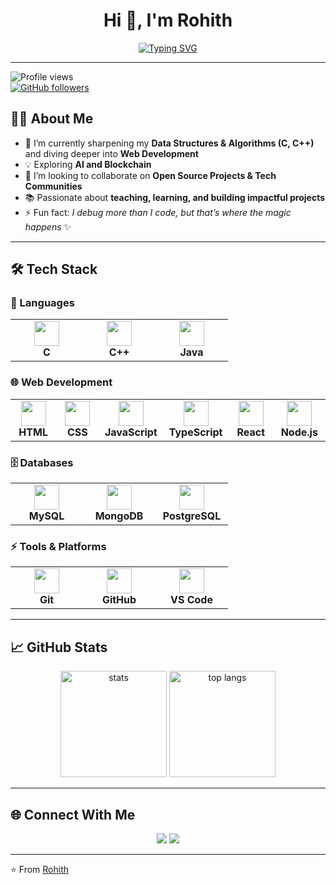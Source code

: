 <h1 align="center">Hi 👋, I'm Rohith</h1>
<p align="center">
  <a href="https://git.io/typing-svg">
    <img src="https://readme-typing-svg.herokuapp.com?size=20&duration=3500&pause=600&color=00BFFF&center=true&vCenter=true&width=1200&lines=%F0%9F%9A%80+An+Aspiring+Software+Engineer+%7C+Open+Source+Contributor+%7C+Lifelong+Learner" alt="Typing SVG" />
  </a>
</p>


---

![Profile views](https://komarev.com/ghpvc/?username=rohiths08&label=Profile%20Views&color=0e75b6&style=flat)  
[![GitHub followers](https://img.shields.io/github/followers/rohiths08?style=social)](https://github.com/rohiths08)  



## 🙋‍♂️ About Me  
- 🌱 I’m currently sharpening my **Data Structures & Algorithms (C, C++)** and diving deeper into **Web Development**  
- 💡 Exploring **AI and Blockchain**  
- 👯 I’m looking to collaborate on **Open Source Projects & Tech Communities**  
- 📚 Passionate about **teaching, learning, and building impactful projects**  
- ⚡ Fun fact: *I debug more than I code, but that’s where the magic happens* ✨  

---

## 🛠️ Tech Stack  

### 🚀 Languages
<table>
  <tr>
    <td align="center" width="100">
      <img src="https://skillicons.dev/icons?i=c&theme=light" width="40" /><br><b>C</b>
    </td>
    <td align="center" width="100">
      <img src="https://skillicons.dev/icons?i=cpp&theme=light" width="40" /><br><b>C++</b>
    </td>
    <td align="center" width="100">
      <img src="https://skillicons.dev/icons?i=java&theme=light" width="40" /><br><b>Java</b>
    </td>
   
  </tr>
</table>

### 🌐 Web Development
<table>
  <tr>
    <td align="center" width="100">
      <img src="https://skillicons.dev/icons?i=html&theme=light" width="40" /><br><b>HTML</b>
    </td>
    <td align="center" width="100">
      <img src="https://skillicons.dev/icons?i=css&theme=light" width="40" /><br><b>CSS</b>
    </td>
    <td align="center" width="100">
      <img src="https://skillicons.dev/icons?i=js&theme=light" width="40" /><br><b>JavaScript</b>
    </td>
     <td align="center" width="100">
      <img src="https://skillicons.dev/icons?i=ts&theme=light" width="40" /><br><b>TypeScript</b>
    </td>
    <td align="center" width="100">
      <img src="https://skillicons.dev/icons?i=react&theme=light" width="40" /><br><b>React</b>
    </td>
    <td align="center" width="100">
      <img src="https://skillicons.dev/icons?i=nodejs&theme=light" width="40" /><br><b>Node.js</b>
    </td>
  </tr>
</table>

### 🗄️ Databases
<table>
  <tr>
    <td align="center" width="100">
      <img src="https://skillicons.dev/icons?i=mysql&theme=light" width="40" /><br><b>MySQL</b>
    </td>
    <td align="center" width="100">
      <img src="https://skillicons.dev/icons?i=mongodb&theme=light" width="40" /><br><b>MongoDB</b>
    </td>
    <td align="center" width="100">
      <img src="https://skillicons.dev/icons?i=postgres&theme=light" width="40" /><br><b>PostgreSQL</b>
    </td>
  </tr>
</table>



### ⚡ Tools & Platforms
<table>
  <tr>
    <td align="center" width="100">
      <img src="https://skillicons.dev/icons?i=git&theme=light" width="40" /><br><b>Git</b>
    </td>
    <td align="center" width="100">
      <img src="https://skillicons.dev/icons?i=github&theme=light" width="40" /><br><b>GitHub</b>
    </td>
    <td align="center" width="100">
      <img src="https://skillicons.dev/icons?i=vscode&theme=light" width="40" /><br><b>VS Code</b>
    </td>
  </tr>
</table>



---

## 📈 GitHub Stats  

<p align="center">
  <img src="https://github-readme-stats.vercel.app/api?username=rohiths08&show_icons=true&theme=tokyonight" alt="stats" height="170" />
  <img src="https://github-readme-stats.vercel.app/api/top-langs/?username=rohiths08&layout=compact&theme=tokyonight" alt="top langs" height="170" />
</p>

---

## 🌐 Connect With Me  

<p align="center">
  <a href="https://www.linkedin.com/in/rohiths08"><img src="https://img.shields.io/badge/LinkedIn-0A66C2?style=for-the-badge&logo=linkedin&logoColor=white"/></a>
  <a href="mailto:rohiths2005s@gmail.com"><img src="https://img.shields.io/badge/Gmail-D14836?style=for-the-badge&logo=gmail&logoColor=white"/></a>
</p>

---

⭐️ From [Rohith](https://github.com/rohiths08)

